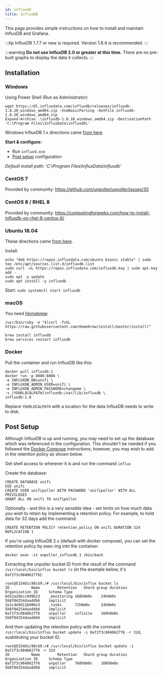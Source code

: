 ```yaml
---
id: influxdb
title: InfluxDB
---
```


This page provides simple instructions on how to install and maintain InfluxDB and Grafana.

:::tip
InfluxDB 1.7.7 or new is required. Version 1.8.4 is recommended.
:::

:::warning
**Do not use InfluxDB 2.0 or greater at this time.**
There are no pre-built graphs to display the data it collects.
:::

## Installation

### Windows

Using Power Shell (Run as Administrator)
```shell
wget https://dl.influxdata.com/influxdb/releases/influxdb-1.8.10_windows_amd64.zip -UseBasicParsing -OutFile influxdb-1.8.10_windows_amd64.zip
Expand-Archive .\influxdb-1.8.10_windows_amd64.zip -DestinationPath 'C:\Program Files\InfluxData\influxdb\'
```
Windows InfluxDB 1.x directions came [from here](https://portal.influxdata.com/downloads/)

**Start & configure:**
- Run `influxd.exe`
- [Post setup](influxdb.md#post-setup) configuration

*Default install path: 'C:\Program Files\InfluxData\influxdb\'*


### CentOS 7

Provided by community: https://github.com/unpoller/unpoller/issues/30

### CentOS 8 / RHEL 8

Provided by community: https://computingforgeeks.com/how-to-install-influxdb-on-rhel-8-centos-8/

### Ubuntu 18.04

These directions came [from here](https://github.com/unpoller/unpoller/issues/26).

Install:

```shell
echo "deb https://repos.influxdata.com/ubuntu bionic stable" | sudo tee /etc/apt/sources.list.d/influxdb.list
sudo curl -sL https://repos.influxdata.com/influxdb.key | sudo apt-key add -
sudo apt -y update
sudo apt install -y influxdb
```

Start: `sudo systemctl start influxdb`

### macOS

You need [Homebrew](https://brew.sh):

```shell
/usr/bin/ruby -e "$(curl -fsSL https://raw.githubusercontent.com/Homebrew/install/master/install)"
```
```shell
brew install influxdb
brew services restart influxdb
```

### Docker

Pull the container and run InfluxDB like this:

```shell
docker pull influxdb:1
docker run -p 8086:8086 \
-e INFLUXDB_DB=unifi \
-e INFLUXDB_ADMIN_USER=unifi \
-e INFLUXDB_ADMIN_PASSWORD=changeme \
-v /YOURLOCALPATH/influxdb:/var/lib/influxdb \
influxdb:1.8
```

Replace `YOURLOCALPATH` with a location for the data InfluxDB needs to write to disk.

## Post Setup

Although InfluxDB is up and running, you may need to set up the database which was referenced in the configuration.
This shouldn't be needed if you followed the [Docker Compose](../install/dockercompose) instructions;
however, you may wish to add in the retention policy as shown below.

Get shell access to wherever it is and run the command `influx`

Create the database:

```none
CREATE DATABASE unifi
USE unifi
CREATE USER unifipoller WITH PASSWORD 'unifipoller' WITH ALL PRIVILEGES
GRANT ALL ON unifi TO unifipoller
```

Optionally - and this is a very sensible idea - set limits on how much data you wish to retain
by implementing a retention policy. For example, to hold data for 32 days add the command:

```none
CREATE RETENTION POLICY retention_policy ON unifi DURATION 32d REPLICATION 1
```

If you're using InfluxDB 2.x (default with docker compose), you can set the retention policy by exec-ing into the container:

```none
docker exec -it unpoller_influxdb_1 /bin/bash
```

Extracting the unpoller bucket ID from the result of the command `/usr/local/bin/influx bucket ls` (in the example below, it's `0af2f3c9840627f6`):

```none
root@515481c98cb9:/# /usr/local/bin/influx bucket ls
ID			Name		Retention	Shard group duration	Organization ID		Schema Type
6d12a2decc0d9b23	_monitoring	168h0m0s	24h0m0s			5b8f04254daaddb6	implicit
2e1c4e9d11b806e3	_tasks		72h0m0s		24h0m0s			5b8f04254daaddb6	implicit
0af2f3c9840627f6	unpoller	infinite	168h0m0s		5b8f04254daaddb6	implicit
```

And then updating the retention policy with the command `/usr/local/bin/influx bucket update -i 0af2f3c9840627f6 -r 32d`, susbtituting your bucket ID:

```none
root@515481c98cb9:/# /usr/local/bin/influx bucket update -i 0af2f3c9840627f6 -r 32d
ID			Name		Retention	Shard group duration	Organization ID		Schema Type
0af2f3c9840627f6	unpoller	768h0m0s	168h0m0s		5b8f04254daaddb6	implicit
```
